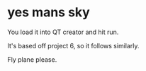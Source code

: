 # yes mans sky

You load it into QT creator and hit run.

It's based off project 6, so it follows similarly.

Fly plane please.
